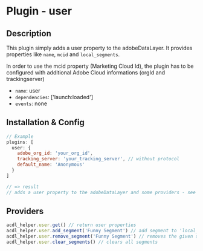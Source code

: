 # Plugin - user

## Description
This plugin simply adds a user property to the adobeDataLayer.
It provides properties like `name`, `mcid` and `local_segments`.

In order to use the mcid property (Marketing Cloud Id), the plugin has to be configured with additional Adobe Cloud informations (orgId and trackingserver)

- `name`: user
- `dependencies`: ['launch:loaded']
- `events`: none

## Installation & Config
```javascript
// Example
plugins: [
  user: {
    adobe_org_id: 'your_org_id',
    tracking_server: 'your_tracking_server', // without protocol
    default_name: 'Anonymous'
  }
]

// => result
// adds a user property to the adobeDataLayer and some providers - see below
```

## Providers
```javascript
acdl_helper.user.get() // return user properties
acdl_helper.user.add_segment('Funny Segment') // add segment to 'local_segments' property
acdl_helper.user.remove_segment('Funny Segment') // removes the given segment
acdl_helper.user.clear_segments() // clears all segments

```
